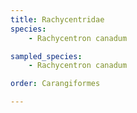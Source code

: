 ```yaml
---
title: Rachycentridae
species:
    - Rachycentron canadum

sampled_species:
    - Rachycentron canadum

order: Carangiformes

---
```

